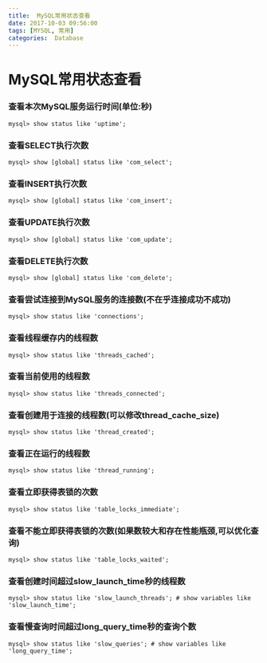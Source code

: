 ```yaml
---
title:  MySQL常用状态查看
date: 2017-10-03 09:56:00
tags: [MYSQL, 常用]
categories:  Database
---
```


# MySQL常用状态查看


### 查看本次MySQL服务运行时间(单位:秒)

```
mysql> show status like 'uptime';
```

###  查看SELECT执行次数

```
mysql> show [global] status like 'com_select';
```

###  查看INSERT执行次数

```
mysql> show [global] status like 'com_insert';
```

###  查看UPDATE执行次数

```
mysql> show [global] status like 'com_update';
```

###  查看DELETE执行次数

```
mysql> show [global] status like 'com_delete';
```

### 查看尝试连接到MySQL服务的连接数(不在乎连接成功不成功)

```
mysql> show status like 'connections';
```

### 查看线程缓存内的线程数

```
mysql> show status like 'threads_cached';
```

### 查看当前使用的线程数

```
mysql> show status like 'threads_connected';
```

### 查看创建用于连接的线程数(可以修改thread_cache_size)

```
mysql> show status like 'thread_created';
```

### 查看正在运行的线程数

```
mysql> show status like 'thread_running';
```

### 查看立即获得表锁的次数

```
mysql> show status like 'table_locks_immediate';
```

### 查看不能立即获得表锁的次数(如果数较大和存在性能瓶颈,可以优化查询)

```
mysql> show status like 'table_locks_waited';
```

### 查看创建时间超过slow_launch_time秒的线程数

```
mysql> show status like 'slow_launch_threads'; # show variables like 'slow_launch_time';
```

### 查看慢查询时间超过long_query_time秒的查询个数

```
mysql> show status like 'slow_queries'; # show variables like 'long_query_time';
```